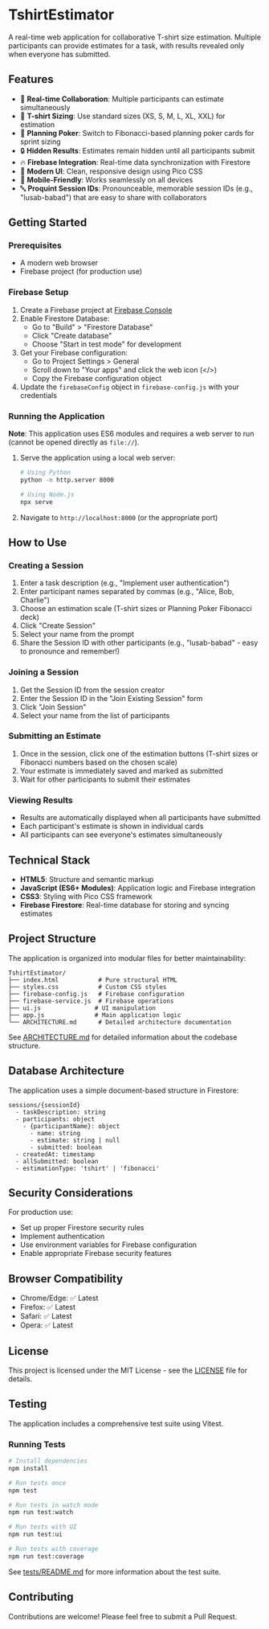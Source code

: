 # TshirtEstimator

A real-time web application for collaborative T-shirt size estimation. Multiple participants can provide estimates for a task, with results revealed only when everyone has submitted.

## Features

- 🎯 **Real-time Collaboration**: Multiple participants can estimate simultaneously
- 👕 **T-shirt Sizing**: Use standard sizes (XS, S, M, L, XL, XXL) for estimation
- 🔢 **Planning Poker**: Switch to Fibonacci-based planning poker cards for sprint sizing
- 🔒 **Hidden Results**: Estimates remain hidden until all participants submit
- 🔥 **Firebase Integration**: Real-time data synchronization with Firestore
- 🎨 **Modern UI**: Clean, responsive design using Pico CSS
- 📱 **Mobile-Friendly**: Works seamlessly on all devices
- 🔤 **Proquint Session IDs**: Pronounceable, memorable session IDs (e.g., "lusab-babad") that are easy to share with collaborators

## Getting Started

### Prerequisites

- A modern web browser
- Firebase project (for production use)

### Firebase Setup

1. Create a Firebase project at [Firebase Console](https://console.firebase.google.com/)
2. Enable Firestore Database:
   - Go to "Build" > "Firestore Database"
   - Click "Create database"
   - Choose "Start in test mode" for development
3. Get your Firebase configuration:
   - Go to Project Settings > General
   - Scroll down to "Your apps" and click the web icon (</>)
   - Copy the Firebase configuration object
4. Update the `firebaseConfig` object in `firebase-config.js` with your credentials

### Running the Application

**Note**: This application uses ES6 modules and requires a web server to run (cannot be opened directly as `file://`).

1. Serve the application using a local web server:
   ```bash
   # Using Python
   python -m http.server 8000
   
   # Using Node.js
   npx serve
   ```
3. Navigate to `http://localhost:8000` (or the appropriate port)

## How to Use

### Creating a Session

1. Enter a task description (e.g., "Implement user authentication")
2. Enter participant names separated by commas (e.g., "Alice, Bob, Charlie")
3. Choose an estimation scale (T-shirt sizes or Planning Poker Fibonacci deck)
4. Click "Create Session"
5. Select your name from the prompt
6. Share the Session ID with other participants (e.g., "lusab-babad" - easy to pronounce and remember!)

### Joining a Session

1. Get the Session ID from the session creator
2. Enter the Session ID in the "Join Existing Session" form
3. Click "Join Session"
4. Select your name from the list of participants

### Submitting an Estimate

1. Once in the session, click one of the estimation buttons (T-shirt sizes or Fibonacci numbers based on the chosen scale)
2. Your estimate is immediately saved and marked as submitted
3. Wait for other participants to submit their estimates

### Viewing Results

- Results are automatically displayed when all participants have submitted
- Each participant's estimate is shown in individual cards
- All participants can see everyone's estimates simultaneously

## Technical Stack

- **HTML5**: Structure and semantic markup
- **JavaScript (ES6+ Modules)**: Application logic and Firebase integration
- **CSS3**: Styling with Pico CSS framework
- **Firebase Firestore**: Real-time database for storing and syncing estimates

## Project Structure

The application is organized into modular files for better maintainability:

```
TshirtEstimator/
├── index.html           # Pure structural HTML
├── styles.css           # Custom CSS styles
├── firebase-config.js   # Firebase configuration
├── firebase-service.js  # Firebase operations
├── ui.js               # UI manipulation
├── app.js              # Main application logic
└── ARCHITECTURE.md      # Detailed architecture documentation
```

See [ARCHITECTURE.md](ARCHITECTURE.md) for detailed information about the codebase structure.

## Database Architecture

The application uses a simple document-based structure in Firestore:

```
sessions/{sessionId}
  - taskDescription: string
  - participants: object
    - {participantName}: object
      - name: string
      - estimate: string | null
      - submitted: boolean
  - createdAt: timestamp
  - allSubmitted: boolean
  - estimationType: 'tshirt' | 'fibonacci'
```

## Security Considerations

For production use:
- Set up proper Firestore security rules
- Implement authentication
- Use environment variables for Firebase configuration
- Enable appropriate Firebase security features

## Browser Compatibility

- Chrome/Edge: ✅ Latest
- Firefox: ✅ Latest
- Safari: ✅ Latest
- Opera: ✅ Latest

## License

This project is licensed under the MIT License - see the [LICENSE](LICENSE) file for details.

## Testing

The application includes a comprehensive test suite using Vitest.

### Running Tests

```bash
# Install dependencies
npm install

# Run tests once
npm test

# Run tests in watch mode
npm run test:watch

# Run tests with UI
npm run test:ui

# Run tests with coverage
npm run test:coverage
```

See [tests/README.md](tests/README.md) for more information about the test suite.

## Contributing

Contributions are welcome! Please feel free to submit a Pull Request.